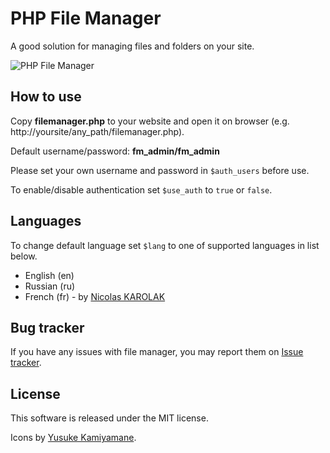 # PHP File Manager

A good solution for managing files and folders on your site.

![PHP File Manager](https://raw.github.com/alexantr/filemanager/master/phpfm.png)

## How to use

Copy **filemanager.php** to your website and open it on browser
(e.g. http://yoursite/any_path/filemanager.php).

Default username/password: **fm_admin/fm_admin**

Please set your own username and password in ```$auth_users``` before use.

To enable/disable authentication set ```$use_auth``` to ```true``` or ```false```.

## Languages

To change default language set ```$lang``` to one of supported languages in list below.

* English (en)
* Russian (ru)
* French (fr) - by [Nicolas KAROLAK](https://github.com/NicolasKAROLAK)

## Bug tracker

If you have any issues with file manager, you may report them on
[Issue tracker](https://github.com/alexantr/filemanager/issues).

## License

This software is released under the MIT license.

Icons by [Yusuke Kamiyamane](http://p.yusukekamiyamane.com/).
